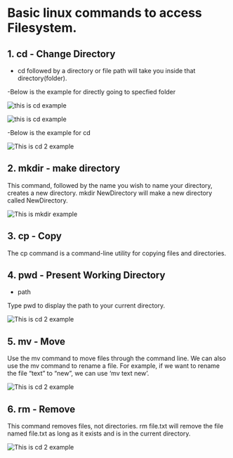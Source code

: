 # Basic linux commands to access Filesystem.

##  1. cd - Change Directory

* cd followed by a directory or file path will take you inside that directory(folder).

-Below is the example for directly going to specfied folder

![this is cd example](https://github.com/ds997/miniproject1-601-ds/blob/master/resources/cd.png)


![this is cd example](https://github.com/ds997/miniproject1-601-ds/blob/master/resources/cd4.png)

-Below is the example for cd 
 
 ![This is cd 2 example](https://github.com/ds997/miniproject1-601-ds/blob/master/resources/pwd.png)
 
 
## 2. mkdir - make directory 

This command, followed by the name you wish to name your directory, creates a new directory.
mkdir NewDirectory will make a new directory called NewDirectory.
 
 ![This is mkdir example](https://github.com/ds997/miniproject1-601-ds/blob/master/resources/mkdir.png)
 
## 3. cp - Copy
 
 The cp command is a command-line utility for copying files and directories.
 
## 4. pwd - Present Working Directory
 
 - path

Type pwd to display the path to your current directory. 

![This is cd 2 example](https://github.com/ds997/miniproject1-601-ds/blob/master/resources/pwd.png)


## 5. mv - Move

Use the mv command to move files through the command line. We can also use the mv command to rename a file. For example, if we want to rename the file “text” to “new”, we can use ‘mv text new’.

![This is cd 2 example](https://github.com/ds997/miniproject1-601-ds/blob/master/resources/mv.png)
 
## 6. rm - Remove

This command removes files, not directories. rm file.txt will remove the file named file.txt as long as it exists and is in the current directory.

![This is cd 2 example](https://github.com/ds997/miniproject1-601-ds/blob/master/resources/rm.png)
